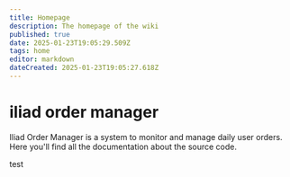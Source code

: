 ```yaml
---
title: Homepage
description: The homepage of the wiki
published: true
date: 2025-01-23T19:05:29.509Z
tags: home
editor: markdown
dateCreated: 2025-01-23T19:05:27.618Z
---
```


# iliad order manager
Iliad Order Manager is a system to monitor and manage daily user orders. Here you'll find all the documentation about the source code.

test